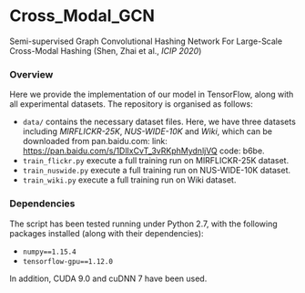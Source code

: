 # Cross_Modal_GCN
Semi-supervised Graph Convolutional Hashing Network For Large-Scale Cross-Modal Hashing (Shen, Zhai et al., *ICIP 2020*)

### Overview
Here we provide the implementation of our model in TensorFlow, along with all experimental datasets. The repository is organised as follows:
- `data/` contains the necessary dataset files. Here, we have three datasets including *MIRFLICKR-25K*, *NUS-WIDE-10K* and *Wiki*, which can be downloaded from pan.baidu.com: link: https://pan.baidu.com/s/1DlIxCvT_3vRKphMydnljVQ code: b6be.
- `train_flickr.py` execute a full training run on MIRFLICKR-25K dataset.
- `train_nuswide.py` execute a full training run on NUS-WIDE-10K dataset.
- `train_wiki.py` execute a full training run on Wiki dataset.

### Dependencies
The script has been tested running under Python 2.7, with the following packages installed (along with their dependencies):
- `numpy==1.15.4`
- `tensorflow-gpu==1.12.0`

In addition, CUDA 9.0 and cuDNN 7 have been used.
